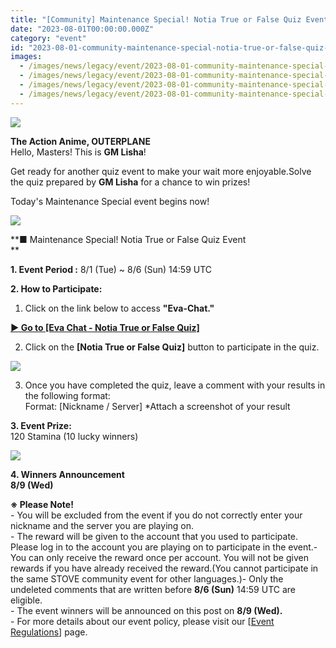 ```yaml
---
title: "[Community] Maintenance Special! Notia True or False Quiz Event"
date: "2023-08-01T00:00:00.000Z"
category: "event"
id: "2023-08-01-community-maintenance-special-notia-true-or-false-quiz-event"
images:
  - /images/news/legacy/event/2023-08-01-community-maintenance-special-notia-true-or-false-quiz-event/43bed6d5fd3e4639a5bbf3bc49dc8d0b.webp
  - /images/news/legacy/event/2023-08-01-community-maintenance-special-notia-true-or-false-quiz-event/49f7056393ee498aa2aadc2122c70c8c.webp
  - /images/news/legacy/event/2023-08-01-community-maintenance-special-notia-true-or-false-quiz-event/c31a7f80096249d9a7b1d3a996f86025.webp
  - /images/news/legacy/event/2023-08-01-community-maintenance-special-notia-true-or-false-quiz-event/bf441bb1b44346a9be6065b30abba00b.webp
---
```


![](/images/news/legacy/event/2023-08-01-community-maintenance-special-notia-true-or-false-quiz-event/43bed6d5fd3e4639a5bbf3bc49dc8d0b.webp)

  
**The Action Anime, OUTERPLANE**  
Hello, Masters! This is **GM Lisha**!  
  
Get ready for another quiz event to make your wait more enjoyable.Solve the quiz prepared by **GM Lisha** for a chance to win prizes!  
  
Today's Maintenance Special event begins now!

![](/images/news/legacy/event/2023-08-01-community-maintenance-special-notia-true-or-false-quiz-event/49f7056393ee498aa2aadc2122c70c8c.webp)

  
**■ Maintenance Special! Notia True or False Quiz Event  
**

**1\. Event Period :** 8/1 (Tue) ~ 8/6 (Sun) 14:59 UTC

**2\. How to Participate:**   
1) Click on the link below to access **"Eva-Chat."** 

[**▶ Go to \[Eva Chat - Notia True or False Quiz\]**](https://sdk.alli.ai/latest/chat.html?campaign_token=89DwbP6YR8xLHFOz1zt-Pb2awrC2JG3v0oIWLmd525YlnHQgoNcL6AQNZu6kKVTPf4Ow5JrX8vX1Ox6DHgHEw0UqMKjw3pBLEMEv9gpDoKFed7rjdr2WeQTAVBSydfeLncnL2urupb3gmvatx2xCNg%3D%3D) 

2) Click on the **\[Notia True or False Quiz\]** button to participate in the quiz.

![](/images/news/legacy/event/2023-08-01-community-maintenance-special-notia-true-or-false-quiz-event/c31a7f80096249d9a7b1d3a996f86025.webp)

3) Once you have completed the quiz, leave a comment with your results in the following format:  
Format: \[Nickname / Server\] \*Attach a screenshot of your result

  
**3\. Event Prize:**   
120 Stamina (10 lucky winners)

![](/images/news/legacy/event/2023-08-01-community-maintenance-special-notia-true-or-false-quiz-event/bf441bb1b44346a9be6065b30abba00b.webp)

  
**4\. Winners Announcement**  
**8/9 (Wed)**

  
**※ Please Note!**  
\- You will be excluded from the event if you do not correctly enter your nickname and the server you are playing on.  
\- The reward will be given to the account that you used to participate. Please log in to the account you are playing on to participate in the event.- You can only receive the reward once per account. You will not be given rewards if you have already received the reward.(You cannot participate in the same STOVE community event for other languages.)- Only the undeleted comments that are written before **8/6 (Sun)** 14:59 UTC are eligible.  
\- The event winners will be announced on this post on **8/9 (Wed).**  
\- For more details about our event policy, please visit our \[[Event Regulations](https://www.smilegatemegaport.com/terms/index?gameType=MOBILE&termsType=8&langCode=en)\] page.
